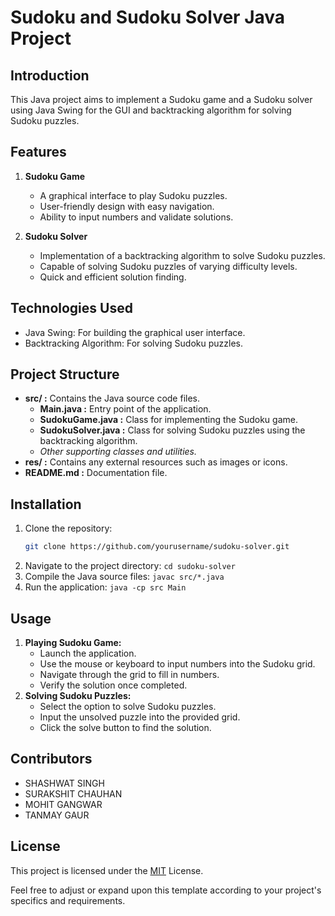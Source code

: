 # Sudoku and Sudoku Solver Java Project

## Introduction
This Java project aims to implement a Sudoku game and a Sudoku solver using Java Swing for the GUI and backtracking algorithm for solving Sudoku puzzles.

## Features
1. **Sudoku Game**
   - A graphical interface to play Sudoku puzzles.
   - User-friendly design with easy navigation.
   - Ability to input numbers and validate solutions.


2. **Sudoku Solver**
   - Implementation of a backtracking algorithm to solve Sudoku puzzles.
   - Capable of solving Sudoku puzzles of varying difficulty levels.
   - Quick and efficient solution finding.

## Technologies Used
- Java Swing: For building the graphical user interface.
- Backtracking Algorithm: For solving Sudoku puzzles.

## Project Structure
- **src/ :** Contains the Java source code files.
  - **Main.java :** Entry point of the application.
  - **SudokuGame.java :** Class for implementing the Sudoku game.
  - **SudokuSolver.java :** Class for solving Sudoku puzzles using the backtracking algorithm.
  - *Other supporting classes and utilities.*
- **res/ :** Contains any external resources such as images or icons.
- **README.md :** Documentation file.

## Installation
1. Clone the repository:
   ```bash
   git clone https://github.com/yourusername/sudoku-solver.git
   ```
2. Navigate to the project directory:
    ```cd sudoku-solver```
3. Compile the Java source files:
    ```javac src/*.java```
4. Run the application:
    ```java -cp src Main```

## Usage
1. **Playing Sudoku Game:**
    - Launch the application.
    - Use the mouse or keyboard to input numbers into the Sudoku grid.
    - Navigate through the grid to fill in numbers.
    - Verify the solution once completed.
2. **Solving Sudoku Puzzles:**
    - Select the option to solve Sudoku puzzles.
    - Input the unsolved puzzle into the provided grid.
    - Click the solve button to find the solution.
## Contributors
- SHASHWAT SINGH
- SURAKSHIT CHAUHAN
- MOHIT GANGWAR
- TANMAY GAUR
## License
This project is licensed under the [MIT](https://choosealicense.com/licenses/mit/) License.

Feel free to adjust or expand upon this template according to your project's specifics and requirements.

